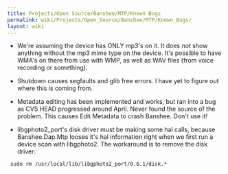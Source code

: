 ```yaml
---
title: Projects/Open Source/Banshee/MTP/Known Bugs
permalink: wiki/Projects/Open_Source/Banshee/MTP/Known_Bugs/
layout: wiki
---
```


-   We're assuming the device has ONLY mp3's on it. It does not show
    anything without the mp3 mime type on the device. It's possible to
    have WMA's on there from use with WMP, as well as WAV files (from
    voice recording or something).

<!-- -->

-   Shutdown causes segfaults and glib free errors. I have yet to figure
    out where this is coming from.

<!-- -->

-   Metadata editing has been implemented and works, but ran into a bug
    as CVS HEAD progressed around April. Never found the source of the
    problem. This causes Edit Metadata to crash Banshee. Don't use it!

<!-- -->

-   libgphoto2\_port's disk driver must be making some hal calls,
    because Banshee.Dap.Mtp looses it's hal information right when we
    first run a device scan with libgphoto2. The workaround is to remove
    the disk driver:

` sudo rm /usr/local/lib/libgphoto2_port/0.6.1/disk.*`
